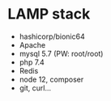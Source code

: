 # LAMP stack

* hashicorp/bionic64
* Apache
* mysql 5.7 (PW: root/root)
* php 7.4
* Redis
* node 12, composer
* git, curl...
